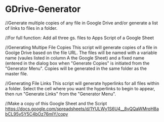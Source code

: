 # GDrive-Generator
//Generate multiple copies of any file in Google Drive and/or generate a list of links to files in a folder.

//For full function: Add all three gs. files to Apps Script of a Google Sheet

//Generating Multipe File Copies
This script will generate copies of a file in Goolge Drive based on the file URL. The files will be named with a variable name (vaules listed in column A the Google Sheet) and a fixed name (entered in the dialog box when "Generate Copies" is initiated from the "Generator Menu". Copies will be generated in the same folder as the master file. 


//Generating File Links
This script will generate hyperlinks for all files within a folder. Select the cell where you want the hyperlinks to begin to appear, then run "Generate Links" from the "Generator Menu".


//Make a copy of this Google Sheet and the Script
https://docs.google.com/spreadsheets/d/1YULWy1S6U4__8vQQaWMrqH8abCL95v5Y5C4bOz76mIY/copy
